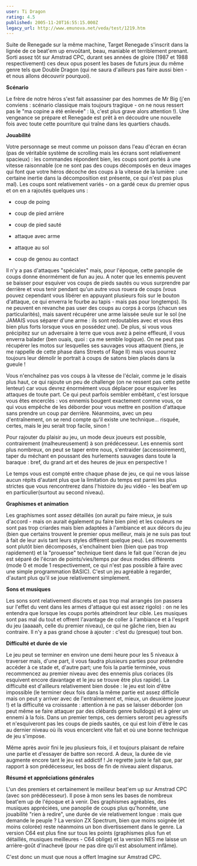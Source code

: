 ```yaml
---
user: Ti Dragon
rating: 4.5
published: 2005-11-20T16:55:15.000Z
legacy_url: http://www.emunova.net/veda/test/1219.htm
---
```

Suite de Renegade sur la même machine, Target Renegade s'inscrit dans la lignée de ce beat'em up envoûtant, beau, maniable et terriblement prenant. Sorti assez tôt sur Amstrad CPC, durant ses années de gloire (1987 et 1988 respectivement) ces deux opus posent les bases de futurs jeux du même genre tels que Double Dragon (qui ne saura d'ailleurs pas faire aussi bien - et nous allons découvrir pourquoi).  

  

  

**Scénario**  

  

Le frère de notre héros s'est fait assassiner par des hommes de Mr Big (j'en conviens : scénario classique mais toujours tragique - on ne nous ressert pas le "ma copine a été enlevée" : là, c'est plus grave alors attention !). Une vengeance se prépare et Renegade est prêt à en découdre une nouvelle fois avec toute cette pourriture qui traîne dans les quartiers chauds.  

  

  

**Jouabilité**  

  

Votre personnage se meut comme un poisson dans l'eau d'écran en écran (pas de véritable système de scrolling mais les écrans sont relativement spacieux) : les commandes répondent bien, les coups sont portés à une vitesse raisonnable (ce ne sont pas des coups décomposés en deux images qui font que votre héros décoche des coups à la vitesse de la lumière : une certaine inertie dans la décomposition est présente, ce qui n'est pas plus mal). Les coups sont relativement variés - on a gardé ceux du premier opus et on en a rajoutés quelques uns :  

- coup de poing  

- coup de pied arrière  

- coup de pied sauté  

- attaque avec arme  

- attaque au sol  

- coup de genou au contact  

  

Il n'y a pas d'attaques "spéciales" mais, pour l'époque, cette panoplie de coups donne énormément de fun au jeu. A noter que les ennemis peuvent se baisser pour esquiver vos coups de pieds sautés ou vous surprendre par derrière et vous tenir pendant qu'un autre vous rouera de coups (vous pouvez cependant vous libérer en appuyant plusieurs fois sur le bouton d'attaque, ce qui enverra le fourbe au tapis - mais pas pour longtemps). Ils ne peuvent en revanche pas user des coups au corps à corps (chacun ses particularités), mais savent récupérer une arme laissée seule sur le sol (ne JAMAIS vous séparer d'une arme : ils sont redoutables avec et vous êtes bien plus forts lorsque vous en possédez une). De plus, si vous vous précipitez sur un adversaire à terre que vous avez à peine effleuré, il vous enverra balader (ben ouais, quoi : ça me semble logique). On ne peut pas récupérer les motos sur lesquelles ses sauvages vous attaquent (tiens, je me rappelle de cette phase dans Streets of Rage II) mais vous pourrez toujours leur démolir le portrait à coups de satons bien placés dans la gueule !  

  

Vous n'enchaînez pas vos coups à la vitesse de l'éclair, comme je le disais plus haut, ce qui rajoute un peu de challenge (on ne ressent pas cette petite lenteur) car vous devrez énormément vous déplacer pour esquiver les attaques de toute part. Ce qui peut parfois sembler embêtant, c'est lorsque vous êtes encerclés : vos ennemis bougent exactement comme vous, ce qui vous empêche de les déborder pour vous mettre en position d'attaque sans prendre un coup par derrière. Néanmoins, avec un peu d'entraînement, on se rend compte qu'il existe une technique... risquée, certes, mais le jeu serait trop facile, sinon !  

  

Pour rajouter du plaisir au jeu, un mode deux joueurs est possible, contrairement (malheureusement) à son prédécesseur. Les ennemis sont plus nombreux, on peut se taper entre nous, s'entraider (accessoirement), taper du méchant en poussant des hurlements sauvages dans toute la baraque : bref, du grand art et des heures de jeux en perspective !  

  

Le temps vous est compté entre chaque phase de jeu, ce qui ne vous laisse aucun répits d'autant plus que la limitation du temps est parmi les plus strictes que vous rencontrerez dans l'histoire du jeu vidéo - les beat'em up en particulier(surtout au second niveau).  

  

  

**Graphismes et animation**  

  

Les graphismes sont assez détaillés (on aurait pu faire mieux, je suis d'accord - mais on aurait également pu faire bien pire) et les couleurs ne sont pas trop criardes mais bien adaptées à l'ambiance et aux décors du jeu (bien que certains trouvent le premier opus meilleur, mais je ne suis pas tout à fait de leur avis tant leurs styles diffèrent quelque peu). Les mouvements sont plutôt bien décomposés, s'enchaînent bien (bien que pas trop rapidement) et la "prouesse" technique tient dans le fait que l'écran de jeu est séparé de l'écran de points/vies/temps par deux modes différents (mode 0 et mode 1 respectivement, ce qui n'est pas possible à faire avec une simple programmation BASIC). C'est un jeu agréable à regarder, d'autant plus qu'il se joue relativement simplement.  

  

  

**Sons et musiques**  

  

Les sons sont relativement discrets et pas trop mal arrangés (on passera sur l'effet du vent dans les armes d'attaque qui est assez rigolo) : on ne les entendra que lorsque les coups portés atteindront leur cible. Les musiques sont pas mal du tout et offrent l'avantage de coller à l'ambiance et à l'esprit du jeu (aaaaah, celle du premier niveau), ce qui ne gâche rien, bien au contraire. Il n'y a pas grand chose à ajouter : c'est du (presque) tout bon.  

  

  

**Difficulté et durée de vie**  

  

Le jeu peut se terminer en environ une demi heure pour les 5 niveaux à traverser mais, d'une part, il vous faudra plusieurs parties pour prétendre accéder à ce stade et, d'autre part; une fois la partie terminée, vous recommencez au premier niveau avec des ennemis plus coriaces (ils esquivent encore davantage et le jeu se trouve être plus rapide). La difficulté est d'ailleurs relativement bien dosée : le jeu est loin d'être impossible (le terminer deux fois dans la même partie est assez difficile mais on peut y arriver avec de l'entraînement et, mieux, un deuxième joueur !) et la difficulté va croissante : attention à ne pas se laisser déborder (on peut même se faire attaquer par des clébards genre bulldogs) et à gérer un ennemi à la fois. Dans un premier temps, ces derniers seront peu agressifs et n'esquiveront pas les coups de pieds sautés, ce qui est loin d'être le cas au dernier niveau où ils vous encerclent vite fait et où une bonne technique de jeu s'impose.  

  

Même après avoir fini le jeu plusieurs fois, il et toujours plaisant de refaire une partie et d'essayer de battre son record. A deux, la durée de vie augmente encore tant le jeu est addictif ! Je regrette juste le fait que, par rapport à son prédécesseur, les boss de fin de niveau aient disparus.  

  

  

**Résumé et appréciations générales**  

  

L'un des premiers et certainement le meilleur beat'em up sur Amstrad CPC (avec son prédécesseur). Il pose à mon sens les bases de nombreux beat'em up de l'époque et à venir. Des graphismes agréables, des musiques appréciées, une panoplie de coups plus qu'honnête, une jouabilité "rien à redire", une durée de vie relativement longue : mais que demande le peuple ? La version ZX Spectrum, bien que moins soignée (et moins colorée) reste néanmoins un bon divertissement dans le genre. La version C64 est plus fine sur tous les points (graphismes plus fun et détaillés, musiques meilleures - C64 oblige) et la version NES me laisse un arrière-goût d'inachevé (pour ne pas dire qu'il est absolument infâme).  

  

C'est donc un must que nous a offert Imagine sur Amstrad CPC.